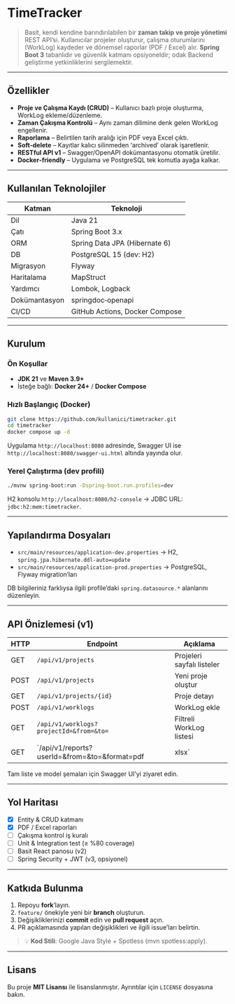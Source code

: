 
# TimeTracker

> Basit, kendi kendine barındırılabilen bir **zaman takip ve proje yönetimi** REST API’si. Kullanıcılar projeler oluşturur, çalışma oturumlarını (WorkLog) kaydeder ve dönemsel raporlar (PDF / Excel) alır. **Spring Boot 3** tabanlıdır ve güvenlik katmanı opsiyoneldir; odak Backend geliştirme yetkinliklerini sergilemektir.

---

## Özellikler

- **Proje ve Çalışma Kaydı (CRUD)** – Kullanıcı bazlı proje oluşturma, WorkLog ekleme/düzenleme.
- **Zaman Çakışma Kontrolü** – Aynı zaman dilimine denk gelen WorkLog engellenir.
- **Raporlama** – Belirtilen tarih aralığı için PDF veya Excel çıktı.
- **Soft‑delete** – Kayıtlar kalıcı silinmeden ‘archived’ olarak işaretlenir.
- **RESTful API v1** – Swagger/OpenAPI dokümantasyonu otomatik üretilir.
- **Docker‑friendly** – Uygulama ve PostgreSQL tek komutla ayağa kalkar.

---

## Kullanılan Teknolojiler

| Katman        | Teknoloji                      |
| ------------- | ------------------------------ |
| Dil           | Java 21                        |
| Çatı          | Spring Boot 3.x                |
| ORM           | Spring Data JPA (Hibernate 6)  |
| DB            | PostgreSQL 15 (dev: H2)        |
| Migrasyon     | Flyway                         |
| Haritalama    | MapStruct                      |
| Yardımcı      | Lombok, Logback                |
| Dokümantasyon | springdoc‑openapi              |
| CI/CD         | GitHub Actions, Docker Compose |

---

## Kurulum

### Ön Koşullar

- **JDK 21** ve **Maven 3.9+**
- İsteğe bağlı: **Docker 24+** / **Docker Compose**

### Hızlı Başlangıç (Docker)

```bash
git clone https://github.com/kullanici/timetracker.git
cd timetracker
docker compose up -d
```

Uygulama `http://localhost:8080` adresinde, Swagger UI ise `http://localhost:8080/swagger-ui.html` altında yayında olur.

### Yerel Çalıştırma (dev profili)

```bash
./mvnw spring-boot:run -Dspring-boot.run.profiles=dev
```

H2 konsolu `http://localhost:8080/h2-console` → JDBC URL: `jdbc:h2:mem:timetracker`.

---

## Yapılandırma Dosyaları

- `src/main/resources/application-dev.properties` → H2, `spring.jpa.hibernate.ddl-auto=update`
- `src/main/resources/application-prod.properties` → PostgreSQL, Flyway migration’ları

DB bilgileriniz farklıysa ilgili profile’daki `spring.datasource.*` alanlarını düzenleyin.

---

## API Önizlemesi (v1)

| HTTP | Endpoint                                       | Açıklama                   |
| ---- | ---------------------------------------------- | -------------------------- |
| GET  | `/api/v1/projects`                             | Projeleri sayfalı listeler |
| POST | `/api/v1/projects`                             | Yeni proje oluştur         |
| GET  | `/api/v1/projects/{id}`                        | Proje detayı               |
| POST | `/api/v1/worklogs`                             | WorkLog ekle               |
| GET  | `/api/v1/worklogs?projectId=&from=&to=`        | Filtreli WorkLog listesi   |
| GET  | `/api/v1/reports?userId=&from=&to=&format=pdf|xlsx` | Rapor indir          |

Tam liste ve model şemaları için Swagger UI’yi ziyaret edin.

---

## Yol Haritası

- [x] Entity & CRUD katmanı
- [x] PDF / Excel raporları
- [ ] Çakışma kontrol iş kuralı
- [ ] Unit & Integration test (≥ %80 coverage)
- [ ] Basit React panosu (v2)
- [ ] Spring Security + JWT (v3, opsiyonel)

---

## Katkıda Bulunma

1. Repoyu **fork**’layın.
2. `feature/` önekiyle yeni bir **branch** oluşturun.
3. Değişikliklerinizi **commit** edin ve **pull request** açın.
4. PR açıklamasında yapılan değişiklikleri ve ilgili issue’ları belirtin.

> 💡 **Kod Stili**: Google Java Style + Spotless (mvn spotless:apply).

---

## Lisans

Bu proje **MIT Lisansı** ile lisanslanmıştır. Ayrıntılar için `LICENSE` dosyasına bakın.
